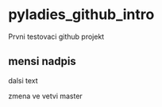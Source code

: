 # pyladies_github_intro
Prvni testovaci github projekt

## mensi nadpis
dalsi text

zmena ve vetvi master
